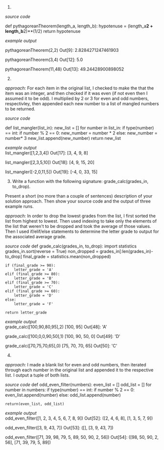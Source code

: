 1. 
*source code*

def pythagoreanTheorem(length_a, length_b):
    hypotenuse = (length_a**2 + length_b**2)**(1/2)
    return hypotenuse
    
*example output*  

pythagoreanTheorem(2,2)
Out[9]: 2.8284271247461903

pythagoreanTheorem(3,4)
Out[12]: 5.0

pythagoreanTheorem(11,48)
Out[13]: 49.24428900898052

2. 

*approach:* 
For each item in the original list, I checked to make the that the item was an integer, and then checked if it was even (if not even then I assumed it to be odd). I multiplied by 2 or 3 for even and odd numbers, respectivley, then appended each new number to a list of mangled numbers to be returned.

*source code*

def list_mangler(list_in):
    new_list = []
    for number in list_in:
        if type(number) == int:
            if number % 2 == 0:
                new_number = number * 2
            else:
                new_number = number* 3
            new_list.append(new_number)
    return new_list
    
*example output*    
list_mangler([1,2,3,4])
Out[17]: [3, 4, 9, 8]

list_mangler([2,3,5,10])
Out[18]: [4, 9, 15, 20]

list_mangler([-2,0,11,5])
Out[19]: [-4, 0, 33, 15]

3. Write a function with the following signature: grade_calc(grades_in, to_drop).

Present a short (no more than a couple of sentences) description of your solution approach. Then show your source code and the output of three example runs.

*approach:* 
In order to drop the lowest grades from the list, I first sorted the list from highest to lowest. Then used indexing to take only the elements of the list that weren't to be dropped and took the average of those values. Then I used if/elif/else statements to determine the letter grade to output for the associated average grade.

*source code*
def grade_calc(grades_in, to_drop):
    import statistics
    grades_in.sort(reverse = True)
    non_dropped = grades_in[:len(grades_in)-to_drop]
    final_grade = statistics.mean(non_dropped)
    
    if (final_grade >= 90):
        letter_grade = 'A'
    elif (final_grade >= 80):
        letter_grade = 'B'
    elif (final_grade >= 70):
        letter_grade = 'C'
    elif (final_grade >= 60):
        letter_grade = 'D'
    else:
        letter_grade = 'F'
    
    return letter_grade

*example output*  
grade_calc([100,90,80,95],2)
[100, 95]
Out[48]: 'A'

grade_calc([100,0,0,90,50],1)
[100, 90, 50, 0]
Out[49]: 'D'

grade_calc([70,75,70,65],0)
[75, 70, 70, 65]
Out[50]: 'C'

4. 
*approach:*
I made a blank list for even and odd numbers, then iterated through each number in the original list and appended it to the respective list. I output a tuple of both lists.

*source code*
def odd_even_filter(numbers):
    even_list = []
    odd_list = []
    for number in numbers:
        if type(number) == int:
            if number % 2 == 0:
                even_list.append(number)
            else:
                odd_list.append(number)
            
    return(even_list, odd_list)
    
*example output*  
odd_even_filter([1, 2, 3, 4, 5, 6, 7, 8, 9])
Out[52]: ([2, 4, 6, 8], [1, 3, 5, 7, 9])

odd_even_filter([3, 9, 43, 7])
Out[53]: ([], [3, 9, 43, 7])

odd_even_filter([71, 39, 98, 79, 5, 89, 50, 90, 2, 56])
Out[54]: ([98, 50, 90, 2, 56], [71, 39, 79, 5, 89])
